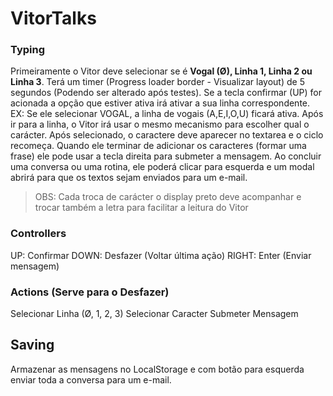 # VitorTalks

### Typing
Primeiramente o Vitor deve selecionar se é **Vogal (Ø), Linha 1, Linha 2 ou Linha 3**.
Terá um timer (Progress loader border - Visualizar layout) de 5 segundos (Podendo ser alterado após testes). Se a tecla confirmar (UP) for acionada a opção que estiver ativa irá ativar a sua linha correspondente. EX: Se ele selecionar VOGAL, a linha de vogais (A,E,I,O,U) ficará ativa.
Após ir para a linha, o Vitor irá usar o mesmo mecanismo para escolher qual o carácter. Após selecionado, o caractere deve aparecer no textarea e o ciclo recomeça.
Quando ele terminar de adicionar os caracteres (formar uma frase) ele pode usar a tecla direita para submeter a mensagem.
Ao concluir uma conversa ou uma rotina, ele poderá clicar para esquerda e um modal abrirá para que os textos sejam enviados para um e-mail.

> OBS: Cada troca de carácter o display preto deve acompanhar e trocar também a letra para facilitar a leitura do Vitor

### Controllers
UP: Confirmar
DOWN: Desfazer (Voltar última ação)
RIGHT: Enter (Enviar mensagem)

### Actions (Serve para o Desfazer)
Selecionar Linha (Ø, 1, 2, 3)
Selecionar Caracter
Submeter Mensagem

## Saving
Armazenar as mensagens no LocalStorage e com botão para esquerda enviar toda a conversa para um e-mail.

